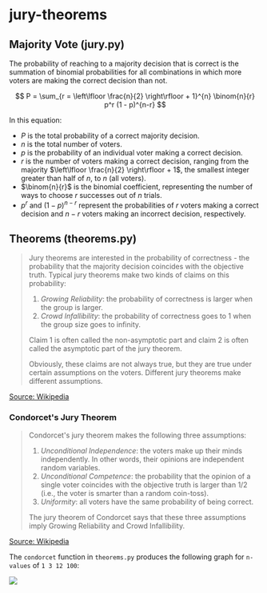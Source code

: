 # jury-theorems

## Majority Vote (jury.py)

The probability of reaching to a majority decision that is correct is the summation of binomial probabilities for all combinations in which more voters are making the correct decision than not.

$$ P = \sum_{r = \left\lfloor \frac{n}{2} \right\rfloor + 1}^{n} \binom{n}{r} p^r (1 - p)^{n-r} $$

In this equation:

- $P$ is the total probability of a correct majority decision.
- $n$ is the total number of voters.
- $p$ is the probability of an individual voter making a correct decision.
- $r$ is the number of voters making a correct decision, ranging from the majority $\left\lfloor \frac{n}{2} \right\rfloor + 1$, the smallest integer greater than half of $n$, to $n$ (all voters).
- $\binom{n}{r}$ is the binomial coefficient, representing the number of ways to choose $r$ successes out of $n$ trials.
- $p^r$ and $(1 - p)^{n-r}$ represent the probabilities of $r$ voters making a correct decision and $n-r$ voters making an incorrect decision, respectively.

## Theorems (theorems.py)

> Jury theorems are interested in the probability of correctness - the probability that the majority decision coincides with the objective truth. Typical jury theorems make two kinds of claims on this probability:
>
> 1. *Growing Reliability*: the probability of correctness is larger when the group is larger.
> 2. *Crowd Infallibility*: the probability of correctness goes to 1 when the group size goes to infinity.
>
> Claim 1 is often called the non-asymptotic part and claim 2 is often called the asymptotic part of the jury theorem.
>
>Obviously, these claims are not always true, but they are true under certain assumptions on the voters. Different jury theorems make different assumptions. 

[Source: Wikipedia](https://en.wikipedia.org/wiki/Jury_theorem)

### Condorcet's Jury Theorem

> Condorcet's jury theorem makes the following three assumptions:
>
> 1. *Unconditional Independence*: the voters make up their minds independently. In other words, their opinions are independent random variables.
> 2. *Unconditional Competence*: the probability that the opinion of a single voter coincides with the objective truth is larger than 1/2 (i.e., the voter is smarter than a random coin-toss).
> 3. *Uniformity*: all voters have the same probability of being correct.
>
>The jury theorem of Condorcet says that these three assumptions imply Growing Reliability and Crowd Infallibility.

[Source: Wikipedia](https://en.wikipedia.org/wiki/Jury_theorem)

The `condorcet` function in `theorems.py` produces the following graph for `n-values` of `1 3 12 100`:

![](https://github.com/vinamrsachdeva/jury-theorems/blob/main/condorcet.png)
